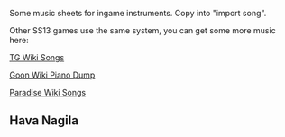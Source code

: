 Some music sheets for ingame instruments. Copy into "import song".

Other SS13 games use the same system, you can get some more music here:

[TG Wiki Songs](https://tgstation13.org/wiki/Songs)

[Goon Wiki Piano Dump](https://wiki.ss13.co/Piano_Song_Dump)

[Paradise Wiki Songs](https://nanotrasen.se/wiki/index.php/Songs)

## Hava Nagila

<p size="1">